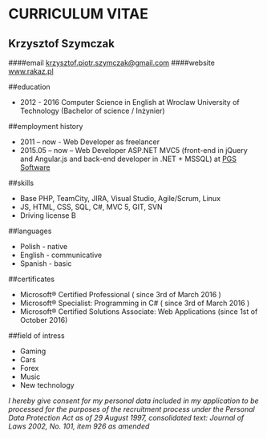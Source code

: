 # CURRICULUM VITAE

## Krzysztof Szymczak
####email
krzysztof.piotr.szymczak@gmail.com
####website
www.rakaz.pl

##education
* 2012 - 2016 Computer Science in English at Wroclaw University of Technology (Bachelor of science / Inżynier)

##employment history
* 2011 – now - Web Developer as freelancer
* 2015.05 – now – Web Developer ASP.NET MVC5 (front-end in jQuery and Angular.js and back-end developer in .NET + MSSQL) at [PGS Software](https://www.pgs-soft.com/)

##skills
* Base PHP, TeamCity, JIRA, Visual Studio, Agile/Scrum, Linux
* JS, HTML, CSS, SQL, C#, MVC 5, GIT, SVN
* Driving license B

##languages
* Polish - native
* English - communicative
* Spanish - basic

##certificates
* Microsoft® Certified Professional ( since 3rd of March 2016 )
* Microsoft® Specialist: Programming in C# ( since 3rd of March 2016 )
* Microsoft® Certified Solutions Associate: Web Applications (since 1st of October 2016)

##field of intress
* Gaming
* Cars
* Forex
* Music
* New technology

*I hereby give consent for my personal data included in my application to be processed for the purposes of the recruitment process under the Personal Data Protection Act as of 29 August 1997, consolidated text: Journal of Laws 2002, No. 101, item 926 as amended*
